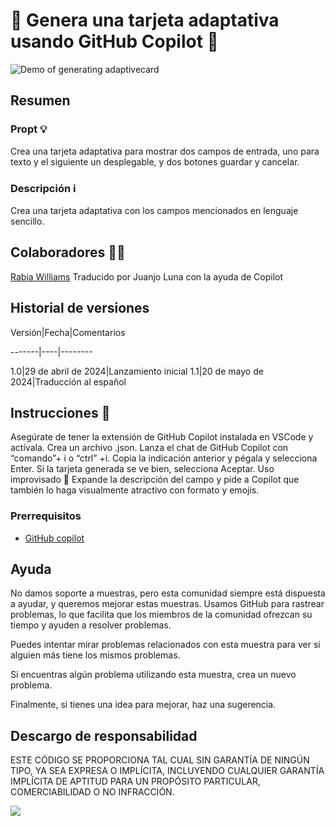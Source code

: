 # 🚀 Genera una tarjeta adaptativa usando GitHub Copilot 📅
![Demo of generating adaptivecard](./assets/demo.gif)

## Resumen

### Propt 💡
Crea una tarjeta adaptativa para mostrar dos campos de entrada, uno para texto y el siguiente un desplegable, y dos botones guardar y cancelar.

### Descripción ℹ️
Crea una tarjeta adaptativa con los campos mencionados en lenguaje sencillo.

## Colaboradores 👨‍💻
[Rabia Williams](https://github.com/rabwill)
Traducido por Juanjo Luna con la ayuda de Copilot

## Historial de versiones
Versión|Fecha|Comentarios

-------|----|--------

1.0|29 de abril de 2024|Lanzamiento inicial
1.1|20 de mayo de 2024|Traducción al español

## Instrucciones 📝
Asegúrate de tener la extensión de GitHub Copilot instalada en VSCode y actívala.
Crea un archivo .json.
Lanza el chat de GitHub Copilot con “comando”+ i o “ctrl” +i.
Copia la indicación anterior y pégala y selecciona Enter.
Si la tarjeta generada se ve bien, selecciona Aceptar.
Uso improvisado 🚀
Expande la descripción del campo y pide a Copilot que también lo haga visualmente atractivo con formato y emojis.

### Prerrequisitos

* [GitHub copilot](https://copilot.github.com/)

  
## Ayuda

No damos soporte a muestras, pero esta comunidad siempre está dispuesta a ayudar, y queremos mejorar estas muestras. Usamos GitHub para rastrear problemas, lo que facilita que los miembros de la comunidad ofrezcan su tiempo y ayuden a resolver problemas.

Puedes intentar mirar problemas relacionados con esta muestra para ver si alguien más tiene los mismos problemas.

Si encuentras algún problema utilizando esta muestra, crea un nuevo problema.

Finalmente, si tienes una idea para mejorar, haz una sugerencia.

## Descargo de responsabilidad

ESTE CÓDIGO SE PROPORCIONA TAL CUAL SIN GARANTÍA DE NINGÚN TIPO, YA SEA EXPRESA O IMPLÍCITA, INCLUYENDO CUALQUIER GARANTÍA IMPLÍCITA DE APTITUD PARA UN PROPÓSITO PARTICULAR, COMERCIABILIDAD O NO INFRACCIÓN.

![](https://m365-visitor-stats.azurewebsites.net/SamplesGallery/copilotprompts-github-adaptivecard-prompt)




